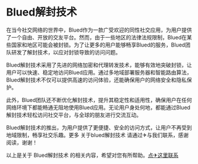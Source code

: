 # Blued解封技术

在当今社交网络的世界中，Blued作为一款广受欢迎的同性社交应用，为用户提供了一个自由、开放的交友平台。然而，由于一些地区的法律法规限制，Blued在某些国家和地区可能会被封锁。为了让更多的用户能够畅享Blued的服务，Blued团队研发了解封技术，以应对封锁导致的访问问题。

Blued解封技术采用了先进的网络加密和代理转发技术，能够有效地突破封锁，让用户可以快速、稳定地访问Blued应用。通过多地域部署服务器和智能路由算法，Blued解封技术不仅可以提供高速的访问体验，还能确保用户的网络安全和隐私保护。

此外，Blued团队还不断优化解封技术，提升其稳定性和适用性，确保用户在任何网络环境下都能畅通无阻地使用Blued应用。无论用户身处何地，都能通过Blued解封技术轻松访问社交平台，与全球的朋友进行交流互动。

Blued解封技术的推出，为用户提供了更便捷、安全的访问方式，让用户不再受到地域限制，畅享社交乐趣。更多 关于blued解封技术 请通过✈与我们联系，感谢阅读，谢谢！

以上是关于 Blued解封技术 的相关内容，希望对您有所帮助。[点✈这里联系](https://c.k02.cc)